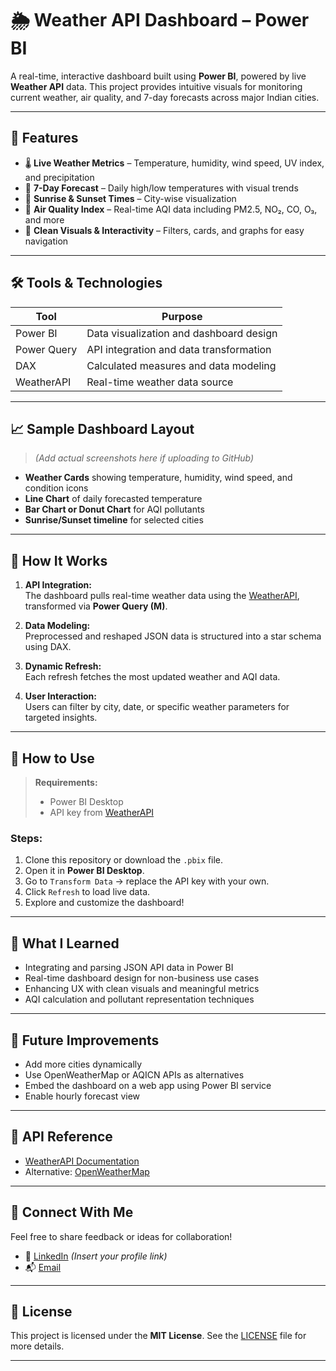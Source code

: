 # 🌦️ Weather API Dashboard – Power BI

A real-time, interactive dashboard built using **Power BI**, powered by live **Weather API** data. This project provides intuitive visuals for monitoring current weather, air quality, and 7-day forecasts across major Indian cities.

---

## 📌 Features

- 🌡️ **Live Weather Metrics** – Temperature, humidity, wind speed, UV index, and precipitation
- 📅 **7-Day Forecast** – Daily high/low temperatures with visual trends
- 🌅 **Sunrise & Sunset Times** – City-wise visualization
- 💨 **Air Quality Index** – Real-time AQI data including PM2.5, NO₂, CO, O₃, and more
- 🧭 **Clean Visuals & Interactivity** – Filters, cards, and graphs for easy navigation

---

## 🛠️ Tools & Technologies

| Tool         | Purpose                                 |
|--------------|-----------------------------------------|
| Power BI     | Data visualization and dashboard design |
| Power Query  | API integration and data transformation |
| DAX          | Calculated measures and data modeling   |
| WeatherAPI   | Real-time weather data source           |

---

## 📈 Sample Dashboard Layout

> *(Add actual screenshots here if uploading to GitHub)*

- **Weather Cards** showing temperature, humidity, wind speed, and condition icons  
- **Line Chart** of daily forecasted temperature  
- **Bar Chart or Donut Chart** for AQI pollutants  
- **Sunrise/Sunset timeline** for selected cities

---

## 🧪 How It Works

1. **API Integration:**  
   The dashboard pulls real-time weather data using the [WeatherAPI](https://www.weatherapi.com/), transformed via **Power Query (M)**.

2. **Data Modeling:**  
   Preprocessed and reshaped JSON data is structured into a star schema using DAX.

3. **Dynamic Refresh:**  
   Each refresh fetches the most updated weather and AQI data.

4. **User Interaction:**  
   Users can filter by city, date, or specific weather parameters for targeted insights.

---

## 🚀 How to Use

> **Requirements:**  
> - Power BI Desktop  
> - API key from [WeatherAPI](https://www.weatherapi.com/)

### Steps:
1. Clone this repository or download the `.pbix` file.
2. Open it in **Power BI Desktop**.
3. Go to `Transform Data` → replace the API key with your own.
4. Click `Refresh` to load live data.
5. Explore and customize the dashboard!

---

## 🧠 What I Learned

- Integrating and parsing JSON API data in Power BI  
- Real-time dashboard design for non-business use cases  
- Enhancing UX with clean visuals and meaningful metrics  
- AQI calculation and pollutant representation techniques

---

## 📌 Future Improvements

- Add more cities dynamically  
- Use OpenWeatherMap or AQICN APIs as alternatives  
- Embed the dashboard on a web app using Power BI service  
- Enable hourly forecast view

---

## 🔗 API Reference

- [WeatherAPI Documentation](https://www.weatherapi.com/docs/)
- Alternative: [OpenWeatherMap](https://openweathermap.org/api)

---

## 🤝 Connect With Me

Feel free to share feedback or ideas for collaboration!

- 🔗 [LinkedIn](https://www.linkedin.com/abhishaw020/) *(Insert your profile link)*
- 📬 [Email](mailto:abhishaw020@gmail.com)

---

## 📄 License

This project is licensed under the **MIT License**. See the [LICENSE](LICENSE) file for more details.

---
